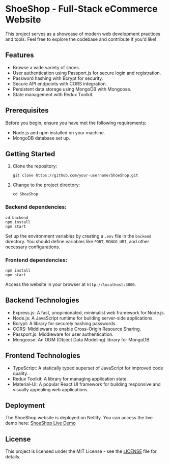 # ShoeShop - Full-Stack eCommerce Website

This project serves as a showcase of modern web development practices and tools. Feel free to explore the codebase and contribute if you'd like!


## Features

- Browse a wide variety of shoes.
- User authentication using Passport.js for secure login and registration.
- Password hashing with Bcrypt for security.
- Secure API endpoints with CORS integration.
- Persistent data storage using MongoDB with Mongoose.
- State management with Redux Toolkit.


## Prerequisites

Before you begin, ensure you have met the following requirements:

- Node.js and npm installed on your machine.
- MongoDB database set up.

## Getting Started

1. Clone the repository:

   ```shell
   git clone https://github.com/your-username/ShoeShop.git
   ```

2. Change to the project directory:

   ```shell
   cd ShoeShop
   ```

### Backend dependencies:

   ```shell
   cd backend
   npm install
   npm start
   ```
Set up the environment variables by creating a `.env` file in the `backend` directory. You should define variables like `PORT`, `MONGO_URI`, and other necessary configurations.


### Frontend dependencies:

   ```shell
   npm install
   npm start
   ```

Access the website in your browser at `http://localhost:3000`.

## Backend Technologies

- Express.js: A fast, unopinionated, minimalist web framework for Node.js.
- Node.js: A JavaScript runtime for building server-side applications.
- Bcrypt: A library for securely hashing passwords.
- CORS: Middleware to enable Cross-Origin Resource Sharing.
- Passport.js: Middleware for user authentication.
- Mongoose: An ODM (Object Data Modeling) library for MongoDB.

## Frontend Technologies

- TypeScript: A statically typed superset of JavaScript for improved code quality.
- Redux Toolkit: A library for managing application state.
- Material-UI: A popular React UI framework for building responsive and visually appealing web applications.

## Deployment

The ShoeShop website is deployed on Netlify. You can access the live demo here: [ShoeShop Live Demo](https://william-harrison.netlify.app/)

<!-- ## Contributing

Contributions are welcome! Please follow the [Contributing Guidelines](CONTRIBUTING.md) to contribute to this project.-->

## License

This project is licensed under the MIT License - see the [LICENSE](LICENSE) file for details.
